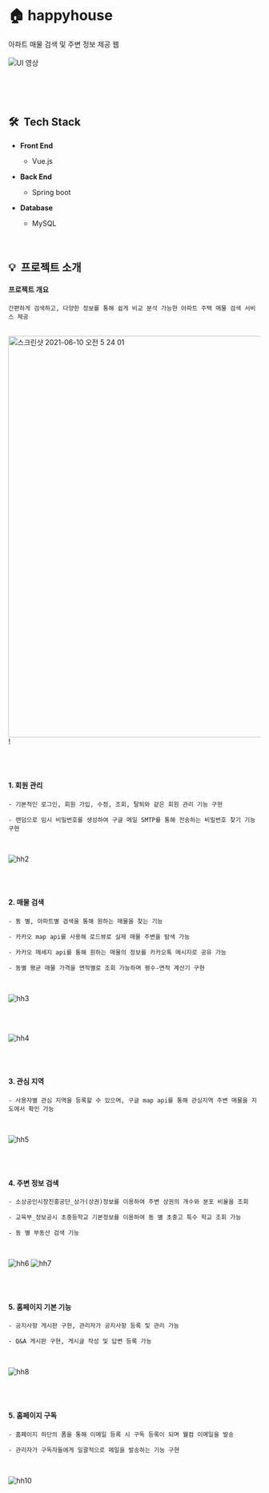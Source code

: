 
# 🏠 happyhouse
  아파트 매물 검색 및 주변 정보 제공 웹
  <br><br>
  <img alt="UI 영상" src="https://user-images.githubusercontent.com/59560592/121473288-68609100-c9fd-11eb-9421-38ecbc835f4f.gif">

  <br><br><br>
  
## 🛠 &nbsp;Tech Stack

  * **Front End**   
    * Vue.js   

  * **Back End**   
    * Spring boot   

  * **Database**   
    * MySQL
<br><br><br>

## 💡 &nbsp;프로젝트 소개
#### **프로젝트 개요**
    간편하게 검색하고, 다양한 정보를 통해 쉽게 비교 분석 가능한 아파트 주택 매물 검색 서비스 제공
    
 <br><img width="800" alt="스크린샷 2021-06-10 오전 5 24 01" src="https://user-images.githubusercontent.com/59560592/121424244-17747c80-c9ac-11eb-87ca-13251b5b3ede.png">!
 


<br><br>

#### **1. 회원 관리**
    - 기본적인 로그인, 회원 가입, 수정, 조회, 탈퇴와 같은 회원 관리 기능 구현
    
    - 랜덤으로 임시 비밀번호를 생성하여 구글 메일 SMTP를 통해 전송하는 비밀번호 찾기 기능 구현
    
<br>

![hh2](https://user-images.githubusercontent.com/59560592/121476516-be373800-ca01-11eb-86cd-dc03004264c7.gif)

<br><br>

#### **2. 매물 검색**
    - 동 별, 아파트별 검색을 통해 원하는 매물을 찾는 기능 
    
    - 카카오 map api를 사용해 로드뷰로 실제 매물 주변을 탐색 가능
    
    - 카카오 메세지 api를 통해 원하는 매물의 정보를 카카오톡 메시지로 공유 가능
    
    - 동별 평균 매물 가격을 면적별로 조회 가능하며 평수-면적 계산기 구현
<br>

![hh3](https://user-images.githubusercontent.com/59560592/121476547-c68f7300-ca01-11eb-928d-12049e1f269b.gif)

<br><br>

![hh4](https://user-images.githubusercontent.com/59560592/121478073-9052f300-ca03-11eb-896e-8ea4ae52cd94.gif)


<br><br>

#### **3. 관심 지역**
    - 사용자별 관심 지역을 등록할 수 있으며, 구글 map api를 통해 관심지역 주변 매물을 지도에서 확인 가능
<br>

![hh5](https://user-images.githubusercontent.com/59560592/121478100-9a74f180-ca03-11eb-9660-db6d247df23b.gif)

<br><br>

#### **4. 주변 정보 검색**
    - 소상공인시장진흥공단_상가(상권)정보를 이용하여 주변 상권의 개수와 분포 비율을 조회
    
    - 교육부_정보공시 초중등학교 기본정보를 이용하여 동 별 초중고 특수 학교 조회 가능
    
    - 동 별 부동산 검색 기능
<br>

![hh6](https://user-images.githubusercontent.com/59560592/121477608-086ce900-ca03-11eb-8032-519da193ffcc.gif)
![hh7](https://user-images.githubusercontent.com/59560592/121477876-52ee6580-ca03-11eb-8a88-2f3ae924bacb.gif)

<br><br>

#### **5. 홈페이지 기본 기능**
    - 공지사항 게시판 구현, 관리자가 공지사항 등록 및 관리 가능
    
    - Q&A 게시판 구현, 게시글 작성 및 답변 등록 가능
<br>

![hh8](https://user-images.githubusercontent.com/59560592/121477860-4f5ade80-ca03-11eb-8933-1973db89df94.gif)

<br><br>

#### **5. 홈페이지 구독**
    - 홈페이지 하단의 폼을 통해 이메일 등록 시 구독 등록이 되며 웰컴 이메일을 발송
    
    - 관리자가 구독자들에게 일괄적으로 메일을 발송하는 기능 구현 
<br>

![hh10](https://user-images.githubusercontent.com/59560592/121478400-f17ac680-ca03-11eb-9a09-c4b932f69ed4.gif)

<br><br> 

<br><br><br>
